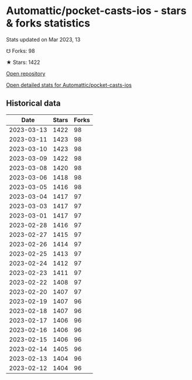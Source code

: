 # Automattic/pocket-casts-ios - stars & forks statistics

Stats updated on Mar 2023, 13

☋ Forks: 98

★ Stars: 1422

[Open repository](https://github.com/Automattic/pocket-casts-ios)

[Open detailed stats for Automattic/pocket-casts-ios](https://reviewgithub.com/rep/Automattic/pocket-casts-ios)

## Historical data
| Date | Stars | Forks |
|------|-------|-------|
| 2023-03-13 | 1422 | 98 | 
| 2023-03-11 | 1423 | 98 | 
| 2023-03-10 | 1423 | 98 | 
| 2023-03-09 | 1422 | 98 | 
| 2023-03-08 | 1420 | 98 | 
| 2023-03-06 | 1418 | 98 | 
| 2023-03-05 | 1416 | 98 | 
| 2023-03-04 | 1417 | 97 | 
| 2023-03-03 | 1417 | 97 | 
| 2023-03-01 | 1417 | 97 | 
| 2023-02-28 | 1416 | 97 | 
| 2023-02-27 | 1415 | 97 | 
| 2023-02-26 | 1414 | 97 | 
| 2023-02-25 | 1413 | 97 | 
| 2023-02-24 | 1412 | 97 | 
| 2023-02-23 | 1411 | 97 | 
| 2023-02-22 | 1408 | 97 | 
| 2023-02-20 | 1407 | 97 | 
| 2023-02-19 | 1407 | 96 | 
| 2023-02-18 | 1407 | 96 | 
| 2023-02-17 | 1406 | 96 | 
| 2023-02-16 | 1406 | 96 | 
| 2023-02-15 | 1406 | 96 | 
| 2023-02-14 | 1405 | 96 | 
| 2023-02-13 | 1404 | 96 | 
| 2023-02-12 | 1404 | 96 | 

